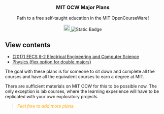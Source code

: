 <h3 align="center">MIT OCW Major Plans</h3>
<p align="center">
  Path to a free self-taught education in the MIT OpenCourseWare!
</p>
<p align="center">
    <a href="https://ocw.mit.edu/">
    <img alt="MIT OCW" src="https://pbs.twimg.com/profile_images/912676696620359680/e-G5lqVs_400x400.jpg" width="20">
  </a>
  <img alt="Static Badge" src="https://img.shields.io/badge/MIT_OCW-Open_Learning-%23FF8C00?style=-flat&link=https%3A%2F%2Focw.mit.edu%2F">
</p>

## View contents

- <a href="archive/eecs-6-2/">(2017) EECS 6-2 Electrical Engineering and Computer Science</a>
- <a href="/physics-flex/">Physics (flex option for double majors)</a>

The goal with these plans is for someone to sit down and complete all the courses and have all the equivalent courses to earn a degree at MIT.

There are sufficient materials on MIT OCW for this to be possible now. The only exception is lab courses, where the learning experience will have to be replicated with your own exploratory projects.

> <p style="color:orange"><i>Feel free to add more plans.</i></p>
